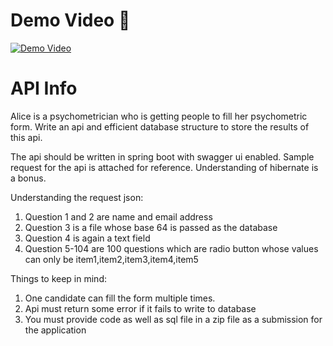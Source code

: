 # Demo Video 🎥
[![Demo Video](https://img.youtube.com/vi/UHHkfhFdnFA/0.jpg)](https://www.youtube.com/watch?v=UHHkfhFdnFA)
# API Info

Alice is a psychometrician who is getting people to fill her psychometric form. 
Write an api and efficient database structure to store the results of this api.

The api should be written in spring boot with swagger ui enabled. Sample request for the api is attached for reference.
Understanding of hibernate is a bonus.

Understanding the request json:
1. Question 1 and 2 are name and email address
2. Question 3 is a file whose base 64 is passed as the database
3. Question 4 is again a text field
4. Question 5-104 are 100 questions which are radio button whose values can only be item1,item2,item3,item4,item5

Things to keep in mind:
1. One candidate can fill the form multiple times.
2. Api must return some error if it fails to write to database
3. You must provide code as well as sql file in a zip file as a submission for the application
